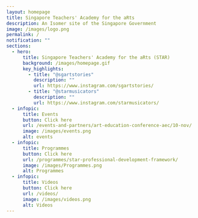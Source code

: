 ```yaml
---
layout: homepage
title: Singapore Teachers' Academy for the aRts
description: An Isomer site of the Singapore Government
image: /images/logo.png
permalink: /
notification: ""
sections:
  - hero:
      title: Singapore Teachers' Academy for the aRts (STAR)
      background: /images/homepage.gif
      key_highlights:
        - title: "@sgartstories"
          description: ""
          url: https://www.instagram.com/sgartstories/
        - title: "@starmusicators"
          description: ""
          url: https://www.instagram.com/starmusicators/
  - infopic:
      title: Events
      button: Click here
      url: /events-and-partners/art-education-conference-aec/10-nov/
      image: /images/events.png
      alt: events
  - infopic:
      title: Programmes
      button: Click here
      url: /programmes/star-professional-development-framework/
      image: /images/Programmes.png
      alt: Programmes
  - infopic:
      title: Videos
      button: Click here
      url: /videos/
      image: /images/videos.png
      alt: Videos
---
```

